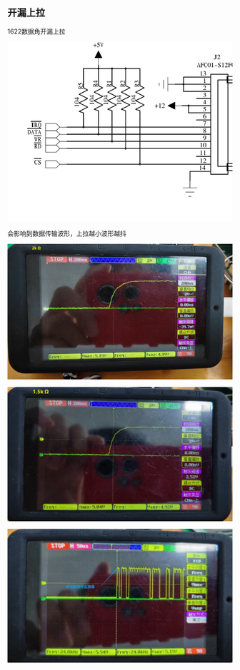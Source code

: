 ## 开漏上拉

1622数据角开漏上拉

![image-20241012152952309](上拉电阻.assets/image-20241012152952309.png)

会影响到数据传输波形，上拉越小波形越抖

![image-20241012151821289](上拉电阻.assets/image-20241012151821289.png)

![image-20241012151855963](上拉电阻.assets/image-20241012151855963.png)

![image-20241012151938316](上拉电阻.assets/image-20241012151938316.png)